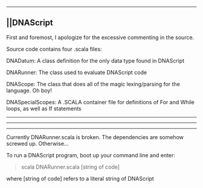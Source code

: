 ---------------------------------------------------
||DNAScript 
---------------------------------------------------

First and foremost, I apologize for the excessive commenting in the source.


Source code contains four .scala files:

DNADatum: A class definition for the only data type found in DNAScript

DNARunner: The class used to evaluate DNAScript code

DNAScope: The class that does all of the magic lexing/parsing for the language. Oh boy!

DNASpecialScopes: A .SCALA container file for definitions of For and While loops, as well as If statements
___________________________________________________
___________________________________________________
___________________________________________________

Currently DNARunner.scala is broken. The dependencies are somehow screwed up. Otherwise...

To run a DNAScript program, boot up your command line and enter:
> scala DNARunner.scala [string of code]

where [string of code] refers to a literal string of DNAScript